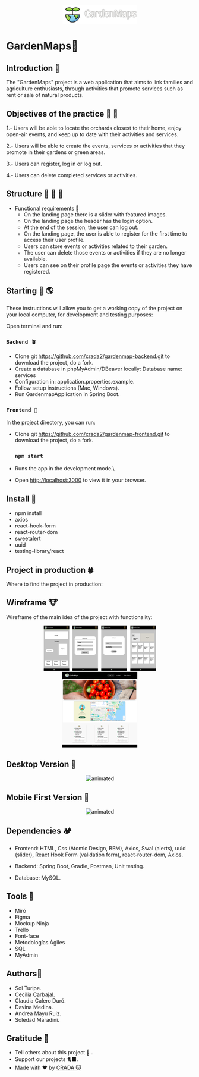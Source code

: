 <p align="center"><img src="./public/Imgs/Readme.MD/logoName.png?raw=true" width="200"></a></p>

GardenMaps📍
============


## Introduction 🚜
The "GardenMaps" project is a web application that aims to link families and agriculture enthusiasts, through activities that promote services such as rent or sale of natural products.

## Objectives of the practice 🌱 🌳
1.- Users will be able to locate the orchards closest to their home, enjoy open-air events, and keep up to date with their activities and services.

2.- Users will be able to create the events, services or activities that they promote in their gardens or green areas.

3.- Users can register, log in or log out.

4.- Users can delete completed services or activities.

## Structure  🍓 🍋 🍎

- Functional requirements 🍉
    - On the landing page there is a slider with featured images.
    - On the landing page the header has the login option.
    - At the end of the session, the user can log out.
    - On the landing page, the user is able to register for the first time to access their user profile.
    - Users can store events or activities related to their garden.
    - The user can delete those events or activities if they are no longer available.
    - Users can see on their profile page the events or activities they have registered.

## Starting 🌿 🌎
These instructions will allow you to get a working copy of the project on your local computer, for development and testing purposes:

Open terminal and run:
### `Backend 🪴`
  - Clone git https://github.com/crada2/gardenmap-backend.git to download the project, do a fork.
  - Create a database in phpMyAdmin/DBeaver locally: Database name: services
  - Configuration in: application.properties.example.
  - Follow setup instructions (Mac, Windows).
  - Run GardenmapApplication in Spring Boot.
### `Frontend 🍒`
In the project directory, you can run:
  - Clone git https://github.com/crada2/gardenmap-frontend.git to download the project, do a fork.
    ### `npm start`

  - Runs the app in the development mode.\
  - Open [http://localhost:3000](http://localhost:3000) to view it in your browser.

## Install 🌺

- npm install
- axios
- react-hook-form
- react-router-dom
- sweetalert
- uuid
- testing-library/react
## Project in production 🍀

Where to find the project in production:

## Wireframe 🐮
Wireframe of the main idea of ​​the project with functionality:

<p align="center"> 
  <img src="./public/Imgs/Readme.MD/movil.png?raw=true" width=60%>
  <img src="./public/Imgs/Readme.MD/desktop.png?raw=true" width=40%>
</p>

## Desktop Version 🐣

<p align="center">
  <img src="./public/Imgs/Readme.MD/gardenDesktop.gif" alt="animated" width=60% />
</p>

## Mobile First Version 🐝
<p align="center">
  <img src="./public/Imgs/Readme.MD/gardenMovil.gif" alt="animated" width=30%  />
</p>

## Dependencies 🏕️

* Frontend: HTML, Css (Atomic Design, BEM), Axios, Swal (alerts), uuid (slider), React Hook Form (validation form), react-router-dom, Axios.

* Backend: Spring Boot, Gradle, Postman, Unit testing.

* Database: MySQL.

## Tools 🏡

* Miró
* Figma
* Mockup Ninja
* Trello
* Font-face
* Metodologías Ágiles
* SQL
* MyAdmin

## Authors🌻
* Sol Turipe.
* Cecilia Carbajal.
* Claudia Calero Duró.
* Davina Medina.
* Andrea Mayu Ruiz.
* Soledad Maradini.
## Gratitude 🎁
* Tell others about this project 📢 .
* Support our projects 🐈‍⬛.
* Made with ❤️ by [CRADA 🐱](https://github.com/crada2/TechEventsLaravel)
